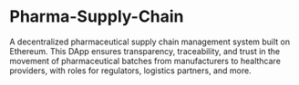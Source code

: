 # Pharma-Supply-Chain
A decentralized pharmaceutical supply chain management system built on Ethereum. This DApp ensures transparency, traceability, and trust in the movement of pharmaceutical batches from manufacturers to healthcare providers, with roles for regulators, logistics partners, and more.
